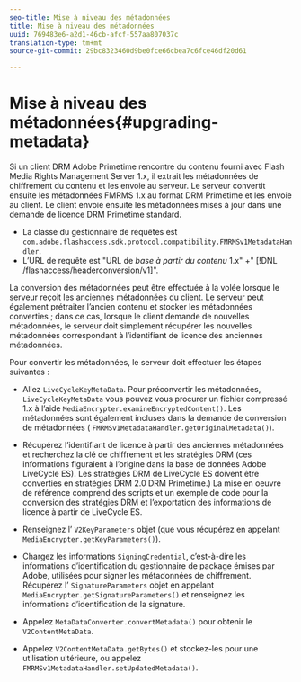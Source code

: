 ```yaml
---
seo-title: Mise à niveau des métadonnées
title: Mise à niveau des métadonnées
uuid: 769483e6-a2d1-46cb-afcf-557aa807037c
translation-type: tm+mt
source-git-commit: 29bc8323460d9be0fce66cbea7c6fce46df20d61

---
```



# Mise à niveau des métadonnées{#upgrading-metadata}

Si un client DRM Adobe Primetime rencontre du contenu fourni avec Flash Media Rights Management Server 1.x, il extrait les métadonnées de chiffrement du contenu et les envoie au serveur. Le serveur convertit ensuite les métadonnées FMRMS 1.x au format DRM Primetime et les envoie au client. Le client envoie ensuite les métadonnées mises à jour dans une demande de licence DRM Primetime standard.

* La classe du gestionnaire de requêtes est `com.adobe.flashaccess.sdk.protocol.compatibility.FMRMSv1MetadataHandler`.
* L’URL de requête est &quot;URL de *base à partir du contenu* 1.x&quot; +&quot; [!DNL /flashaccess/headerconversion/v1]&quot;.

La conversion des métadonnées peut être effectuée à la volée lorsque le serveur reçoit les anciennes métadonnées du client. Le serveur peut également prétraiter l’ancien contenu et stocker les métadonnées converties ; dans ce cas, lorsque le client demande de nouvelles métadonnées, le serveur doit simplement récupérer les nouvelles métadonnées correspondant à l’identifiant de licence des anciennes métadonnées.

Pour convertir les métadonnées, le serveur doit effectuer les étapes suivantes :

* Allez `LiveCycleKeyMetaData`. Pour préconvertir les métadonnées, `LiveCycleKeyMetaData` vous pouvez vous procurer un fichier compressé 1.x à l’aide `MediaEncrypter.examineEncryptedContent()`. Les métadonnées sont également incluses dans la demande de conversion de métadonnées ( `FMRMSv1MetadataHandler.getOriginalMetadata()`).

* Récupérez l’identifiant de licence à partir des anciennes métadonnées et recherchez la clé de chiffrement et les stratégies DRM (ces informations figuraient à l’origine dans la base de données Adobe LiveCycle ES). Les stratégies DRM de LiveCycle ES doivent être converties en stratégies DRM 2.0 DRM Primetime.) La mise en oeuvre de référence comprend des scripts et un exemple de code pour la conversion des stratégies DRM et l’exportation des informations de licence à partir de LiveCycle ES.
* Renseignez l’ `V2KeyParameters` objet (que vous récupérez en appelant `MediaEncrypter.getKeyParameters()`).

* Chargez les informations `SigningCredential`, c’est-à-dire les informations d’identification du gestionnaire de package émises par Adobe, utilisées pour signer les métadonnées de chiffrement. Récupérez l’ `SignatureParameters` objet en appelant `MediaEncrypter.getSignatureParameters()` et renseignez les informations d’identification de la signature.

* Appelez `MetaDataConverter.convertMetadata()` pour obtenir le `V2ContentMetaData`.

* Appelez `V2ContentMetaData.getBytes()` et stockez-les pour une utilisation ultérieure, ou appelez `FMRMSv1MetadataHandler.setUpdatedMetadata()`.

